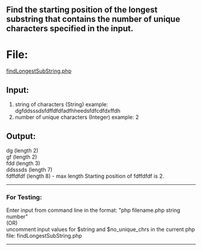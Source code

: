 

## Find the starting position of the longest substring that contains the number of unique characters specified in the input.

# File: #

[findLongestSubString.php](https://github.com/sarulse/SampleCode/blob/master/FindLongestSubString/findLongestSubString.php)

Input:
--------
 1. string of characters (String) example:  dgfddsssdsfdffdfdfadfhheedsfdfcdfdxffdh
 2. number of unique characters (Integer) example: 2
 
 Output:
 -------
 dg (length 2)   
 gf (length 2)    
 fdd (length 3)  
 ddsssds (length 7)  
 fdffdfdf (length 8) - max length 
 Starting position of fdffdfdf is 2.
 
 **************************************************************************************************************
  ### For Testing:
  Enter input from command line in the format: "php filename.php string number" <br/>
  (OR) <br/>
  uncomment input values for $string and $no_unique_chrs in the current php file: findLongestSubString.php
 ***************************************************************************************************************


